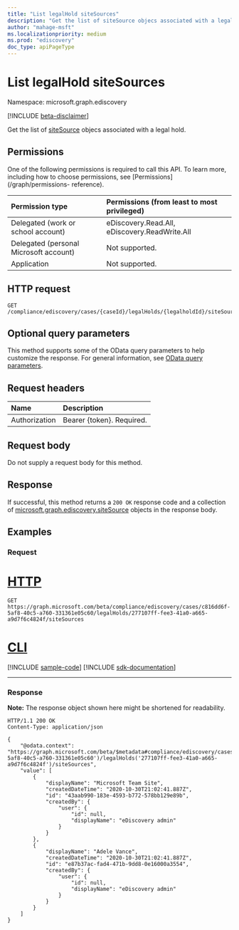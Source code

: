 ```yaml
---
title: "List legalHold siteSources"
description: "Get the list of siteSource objecs associated with a legal hold."
author: "mahage-msft"
ms.localizationpriority: medium
ms.prod: "ediscovery"
doc_type: apiPageType
---
```


# List legalHold siteSources

Namespace: microsoft.graph.ediscovery

[!INCLUDE [beta-disclaimer](../../includes/beta-disclaimer.md)]

Get the list of [siteSource](../resources/ediscovery-sitesource.md) objecs associated with a legal hold.

## Permissions

One of the following permissions is required to call this API. To learn more, including how to choose permissions, see [Permissions](/graph/permissions- reference).

|Permission type|Permissions (from least to most privileged)|
|:---|:---|
|Delegated (work or school account)|eDiscovery.Read.All, eDiscovery.ReadWrite.All|
|Delegated (personal Microsoft account)|Not supported.|
|Application|Not supported.|

## HTTP request

<!-- {
  "blockType": "ignored"
}
-->

``` http
GET /compliance/ediscovery/cases/{caseId}/legalHolds/{legalholdId}/siteSources
```

## Optional query parameters

This method supports some of the OData query parameters to help customize the response. For general information, see [OData query parameters](/graph/query-parameters).

## Request headers

|Name|Description|
|:---|:---|
|Authorization|Bearer {token}. Required.|

## Request body

Do not supply a request body for this method.

## Response

If successful, this method returns a `200 OK` response code and a collection of [microsoft.graph.ediscovery.siteSource](../resources/ediscovery-sitesource.md) objects in the response body.

## Examples

### Request


# [HTTP](#tab/http)
<!-- {
  "blockType": "request",
  "name": "list_sitesource_for_caseID"
}
-->

``` http
GET https://graph.microsoft.com/beta/compliance/ediscovery/cases/c816dd6f-5af8-40c5-a760-331361e05c60/legalHolds/277107ff-fee3-41a0-a665-a9d7f6c4824f/siteSources
```

# [CLI](#tab/cli)
[!INCLUDE [sample-code](../includes/snippets/cli/list-sitesource-for-caseid-cli-snippets.md)]
[!INCLUDE [sdk-documentation](../includes/snippets/snippets-sdk-documentation-link.md)]

---

### Response

**Note:** The response object shown here might be shortened for readability.
<!-- {
  "blockType": "response",
  "truncated": true,
  "@odata.type": "Collection(microsoft.graph.ediscovery.siteSource)"
}
-->

``` http
HTTP/1.1 200 OK
Content-Type: application/json

{
    "@odata.context": "https://graph.microsoft.com/beta/$metadata#compliance/ediscovery/cases('c816dd6f-5af8-40c5-a760-331361e05c60')/legalHolds('277107ff-fee3-41a0-a665-a9d7f6c4824f')/siteSources",
    "value": [
        {
            "displayName": "Microsoft Team Site",
            "createdDateTime": "2020-10-30T21:02:41.887Z",
            "id": "43aab990-183e-4593-b772-578bb129e89b",
            "createdBy": {
                "user": {
                    "id": null,
                    "displayName": "eDiscovery admin"
                }
            }
        },
        {
            "displayName": "Adele Vance",
            "createdDateTime": "2020-10-30T21:02:41.887Z",
            "id": "e87b37ac-fad4-471b-9dd8-0e16000a3554",
            "createdBy": {
                "user": {
                    "id": null,
                    "displayName": "eDiscovery admin"
                }
            }
        }
    ]
}
```
